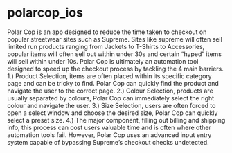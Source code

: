 # polarcop_ios
Polar Cop is an app designed to reduce the time taken to checkout on popular streetwear sites such as Supreme. Sites like supreme will often sell limited run products ranging from Jackets to T-Shirts to Accessories, popular items will often sell out within under 30s and certain “hyped” items will sell within under 10s. Polar Cop is ultimately an automation tool designed to speed up the checkout process by tackling the 4 main barriers. 1.) Product Selection, items are often placed within its specific category page and can be tricky to find. Polar Cop can quickly find the product and navigate the user to the correct page. 2.)  Colour Selection, products are usually separated by colours, Polar Cop can immediately select the right colour and navigate the user. 3.) Size Selection, users are often forced to open a select window and choose the desired size, Polar Cop can quickly select a preset size. 4.) The major component, filling out billing and shipping info, this process can cost users valuable time and is often where other automation tools fail. However, Polar Cop uses an advanced input entry system capable of bypassing Supreme’s checkout checks undetected.
